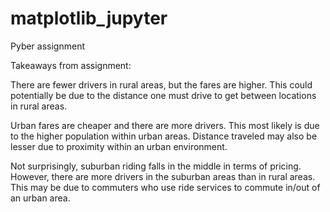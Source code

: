 # matplotlib_jupyter
Pyber assignment

Takeaways from assignment:

There are fewer drivers in rural areas, but the fares are higher. 
This could potentially be due to the distance one must drive to get between locations in rural areas.

Urban fares are cheaper and there are more drivers. This most likely is due to the higher population within urban areas.
Distance traveled may also be lesser due to proximity within an urban environment.

Not surprisingly, suburban riding falls in the middle in terms of pricing. 
However, there are more drivers in the suburban areas than in rural areas. This may be due to commuters who use ride services to
commute in/out of an urban area.

